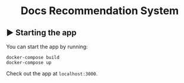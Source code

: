 <h1 align="center">
  Docs Recommendation System
</h1>

## :arrow_forward: Starting the app

You can start the app by running:

```
docker-compose build
docker-compose up
```

Check out the app at `localhost:3000`.